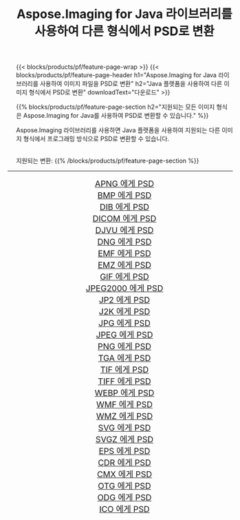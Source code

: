 ﻿---
title: Aspose.Imaging for Java 라이브러리를 사용하여 다른 형식에서 PSD로 변환 
weight: 3920
url: /ko/java/conversion/to/psd/ 
lang: ko
langdirlevel: 2
locales: zh-hans,ja,it,ru,de,es,fr,nl,id,lt,pl,pt,vi,tr,ko,zh-hant,ar,hi,th,sv,cs,uk,he
description: Aspose.Imaging을 사용하면 Java를 사용하여 다른 형식에서 PSD로 변환할 수 있습니다.
---

{{< blocks/products/pf/feature-page-wrap >}}
{{< blocks/products/pf/feature-page-header h1="Aspose.Imaging for Java 라이브러리를 사용하여 이미지 파일을 PSD로 변환" h2="Java 플랫폼을 사용하여 다른 이미지 형식에서 PSD로 변환" downloadText="다운로드" >}}


{{% blocks/products/pf/feature-page-section  h2="지원되는 모든 이미지 형식은 Aspose.Imaging for Java를 사용하여 PSD로 변환할 수 있습니다." %}}
<p align=justify>Aspose.Imaging 라이브러리를 사용하면 Java 플랫폼을 사용하여 지원되는 다른 이미지 형식에서 프로그래밍 방식으로 PSD로 변환할 수 있습니다.</p>
<br/>
지원되는 변환:
{{% /blocks/products/pf/feature-page-section %}}
<div class="container-fluid productfamilypage bg-gray">
    <div class="convertypes bg-gray agp-content section">
        <div class="container">
		<hr style="margin-left:-20px;"/>
		<div class="row other-converters" style="gap: 10px;font-size: 19px;text-align:center;">
		    <div class='col-md-2 other-converter remove-lp remove-rp'><a href="/imaging/ko/java/conversion/apng-to-psd/" style="padding:15px;">APNG 에게 PSD</a></div>
<div class='col-md-2 other-converter remove-lp remove-rp'><a href="/imaging/ko/java/conversion/bmp-to-psd/" style="padding:15px;">BMP 에게 PSD</a></div>
<div class='col-md-2 other-converter remove-lp remove-rp'><a href="/imaging/ko/java/conversion/dib-to-psd/" style="padding:15px;">DIB 에게 PSD</a></div>
<div class='col-md-2 other-converter remove-lp remove-rp'><a href="/imaging/ko/java/conversion/dicom-to-psd/" style="padding:15px;">DICOM 에게 PSD</a></div>
<div class='col-md-2 other-converter remove-lp remove-rp'><a href="/imaging/ko/java/conversion/djvu-to-psd/" style="padding:15px;">DJVU 에게 PSD</a></div>
<div class='col-md-2 other-converter remove-lp remove-rp'><a href="/imaging/ko/java/conversion/dng-to-psd/" style="padding:15px;">DNG 에게 PSD</a></div>
<div class='col-md-2 other-converter remove-lp remove-rp'><a href="/imaging/ko/java/conversion/emf-to-psd/" style="padding:15px;">EMF 에게 PSD</a></div>
<div class='col-md-2 other-converter remove-lp remove-rp'><a href="/imaging/ko/java/conversion/emz-to-psd/" style="padding:15px;">EMZ 에게 PSD</a></div>
<div class='col-md-2 other-converter remove-lp remove-rp'><a href="/imaging/ko/java/conversion/gif-to-psd/" style="padding:15px;">GIF 에게 PSD</a></div>
<div class='col-md-2 other-converter remove-lp remove-rp'><a href="/imaging/ko/java/conversion/jpeg2000-to-psd/" style="padding:15px;">JPEG2000 에게 PSD</a></div>
<div class='col-md-2 other-converter remove-lp remove-rp'><a href="/imaging/ko/java/conversion/jp2-to-psd/" style="padding:15px;">JP2 에게 PSD</a></div>
<div class='col-md-2 other-converter remove-lp remove-rp'><a href="/imaging/ko/java/conversion/j2k-to-psd/" style="padding:15px;">J2K 에게 PSD</a></div>
<div class='col-md-2 other-converter remove-lp remove-rp'><a href="/imaging/ko/java/conversion/jpg-to-psd/" style="padding:15px;">JPG 에게 PSD</a></div>
<div class='col-md-2 other-converter remove-lp remove-rp'><a href="/imaging/ko/java/conversion/jpeg-to-psd/" style="padding:15px;">JPEG 에게 PSD</a></div>
<div class='col-md-2 other-converter remove-lp remove-rp'><a href="/imaging/ko/java/conversion/png-to-psd/" style="padding:15px;">PNG 에게 PSD</a></div>
<div class='col-md-2 other-converter remove-lp remove-rp'><a href="/imaging/ko/java/conversion/tga-to-psd/" style="padding:15px;">TGA 에게 PSD</a></div>
<div class='col-md-2 other-converter remove-lp remove-rp'><a href="/imaging/ko/java/conversion/tif-to-psd/" style="padding:15px;">TIF 에게 PSD</a></div>
<div class='col-md-2 other-converter remove-lp remove-rp'><a href="/imaging/ko/java/conversion/tiff-to-psd/" style="padding:15px;">TIFF 에게 PSD</a></div>
<div class='col-md-2 other-converter remove-lp remove-rp'><a href="/imaging/ko/java/conversion/webp-to-psd/" style="padding:15px;">WEBP 에게 PSD</a></div>
<div class='col-md-2 other-converter remove-lp remove-rp'><a href="/imaging/ko/java/conversion/wmf-to-psd/" style="padding:15px;">WMF 에게 PSD</a></div>
<div class='col-md-2 other-converter remove-lp remove-rp'><a href="/imaging/ko/java/conversion/wmz-to-psd/" style="padding:15px;">WMZ 에게 PSD</a></div>
<div class='col-md-2 other-converter remove-lp remove-rp'><a href="/imaging/ko/java/conversion/svg-to-psd/" style="padding:15px;">SVG 에게 PSD</a></div>
<div class='col-md-2 other-converter remove-lp remove-rp'><a href="/imaging/ko/java/conversion/svgz-to-psd/" style="padding:15px;">SVGZ 에게 PSD</a></div>
<div class='col-md-2 other-converter remove-lp remove-rp'><a href="/imaging/ko/java/conversion/eps-to-psd/" style="padding:15px;">EPS 에게 PSD</a></div>
<div class='col-md-2 other-converter remove-lp remove-rp'><a href="/imaging/ko/java/conversion/cdr-to-psd/" style="padding:15px;">CDR 에게 PSD</a></div>
<div class='col-md-2 other-converter remove-lp remove-rp'><a href="/imaging/ko/java/conversion/cmx-to-psd/" style="padding:15px;">CMX 에게 PSD</a></div>
<div class='col-md-2 other-converter remove-lp remove-rp'><a href="/imaging/ko/java/conversion/otg-to-psd/" style="padding:15px;">OTG 에게 PSD</a></div>
<div class='col-md-2 other-converter remove-lp remove-rp'><a href="/imaging/ko/java/conversion/odg-to-psd/" style="padding:15px;">ODG 에게 PSD</a></div>
<div class='col-md-2 other-converter remove-lp remove-rp'><a href="/imaging/ko/java/conversion/ico-to-psd/" style="padding:15px;">ICO 에게 PSD</a></div>
                </div>
        </div>
    </div>
</div>
<br/>

